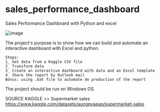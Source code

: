 # sales_performance_dashboard
Sales Performance Dashboard with Python and excel

![image](https://github.com/nellytchiengue/sales_performance_dashboard/assets/105495334/c17eea96-c12d-472c-aad0-b56488994203)

The project's purpose is to show how we can build and automate an interactive dashboard with Excel and python.

    Steps:
    1_ Get data from a Kaggle CSV file 
    2_ Transform data
    3_ Create an interactive dashboard with data and an Excel template
    4_ Share the report by Outlook mail
    Bonus: using .bat file to automate de production of the report 

The project should be run on Windows OS.

SOURCE KAGGLE
    >> Supermarket sales
    https://www.kaggle.com/datasets/aungpyaeap/supermarket-sales

